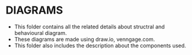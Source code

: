 # DIAGRAMS
- This folder contains all the related details about structral and behavioural diagram.
- These diagrams are made using draw.io, venngage.com.
- This folder also includes the description about the components used.
